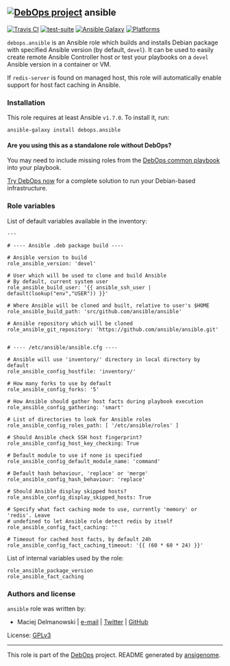 
## [![DebOps project](http://debops.org/images/debops-small.png)](http://debops.org) ansible



[![Travis CI](http://img.shields.io/travis/debops/ansible-role-ansible.svg?style=flat)](http://travis-ci.org/debops/ansible-role-ansible) [![test-suite](http://img.shields.io/badge/test--suite-ansible--role--ansible-blue.svg?style=flat)](https://github.com/debops/test-suite/tree/master/ansible-role-ansible/)  [![Ansible Galaxy](http://img.shields.io/badge/galaxy-debops.ansible-660198.svg?style=flat)](https://galaxy.ansible.com/list#/roles/1550) [![Platforms](http://img.shields.io/badge/platforms-debian%20|%20ubuntu-lightgrey.svg?style=flat)](#)






`debops.ansible` is an Ansible role which builds and installs Debian
package with specified Ansible version (by default, `devel`). It can be
used to easily create remote Ansible Controller host or test your playbooks
on a `devel` Ansible version in a container or VM.

If `redis-server` is found on managed host, this role will automatically
enable support for host fact caching in Ansible.





### Installation

This role requires at least Ansible `v1.7.0`. To install it, run:

    ansible-galaxy install debops.ansible

#### Are you using this as a standalone role without DebOps?

You may need to include missing roles from the [DebOps common
playbook](https://github.com/debops/debops-playbooks/blob/master/playbooks/common.yml)
into your playbook.

[Try DebOps now](https://github.com/debops/debops) for a complete solution to run your Debian-based infrastructure.








### Role variables

List of default variables available in the inventory:

    ---
    
    # ---- Ansible .deb package build ----
    
    # Ansible version to build
    role_ansible_version: 'devel'
    
    # User which will be used to clone and build Ansible
    # By default, current system user
    role_ansible_build_user: '{{ ansible_ssh_user | default(lookup("env","USER")) }}'
    
    # Where Ansible will be cloned and built, relative to user's $HOME
    role_ansible_build_path: 'src/github.com/ansible/ansible'
    
    # Ansible repository which will be cloned
    role_ansible_git_repository: 'https://github.com/ansible/ansible.git'
    
    
    # ---- /etc/ansible/ansible.cfg ----
    
    # Ansible will use 'inventory/' directory in local directory by default
    role_ansible_config_hostfile: 'inventory/'
    
    # How many forks to use by default
    role_ansible_config_forks: '5'
    
    # How Ansible should gather host facts during playbook execution
    role_ansible_config_gathering: 'smart'
    
    # List of directories to look for Ansible roles
    role_ansible_config_roles_path: [ '/etc/ansible/roles' ]
    
    # Should Ansible check SSH host fingerprint?
    role_ansible_config_host_key_checking: True
    
    # Default module to use if none is specified
    role_ansible_config_default_module_name: 'command'
    
    # Default hash behaviour, 'replace' or 'merge'
    role_ansible_config_hash_behaviour: 'replace'
    
    # Should Ansible display skipped hosts?
    role_ansible_config_display_skipped_hosts: True
    
    # Specify what fact caching mode to use, currently 'memory' or 'redis'. Leave
    # undefined to let Ansible role detect redis by itself
    role_ansible_config_fact_caching: ''
    
    # Timeout for cached host facts, by default 24h
    role_ansible_config_fact_caching_timeout: '{{ (60 * 60 * 24) }}'



List of internal variables used by the role:

    role_ansible_package_version
    role_ansible_fact_caching






### Authors and license

`ansible` role was written by:

- Maciej Delmanowski | [e-mail](mailto:drybjed@gmail.com) | [Twitter](https://twitter.com/drybjed) | [GitHub](https://github.com/drybjed)

License: [GPLv3](https://tldrlegal.com/license/gnu-general-public-license-v3-%28gpl-3%29)



***

This role is part of the [DebOps](http://debops.org/) project. README generated by [ansigenome](https://github.com/nickjj/ansigenome/).
